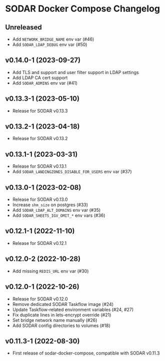 # SODAR Docker Compose Changelog

## Unreleased

- Add `NETWORK_BRIDGE_NAME` env var (#46)
- Add `SODAR_LDAP_DEBUG` env var (#50)


## v0.14.0-1 (2023-09-27)

- Add TLS and support and user filter support in LDAP settings
- Add LDAP CA cert support
- Add `SODAR_ADMINS` env var (#41)


## v0.13.3-1 (2023-05-10)

- Release for SODAR v0.13.3


## v0.13.2-1 (2023-04-18)

- Release for SODAR v0.13.2


## v0.13.1-1 (2023-03-31)

- Release for SODAR v0.13.1
- Add `SODAR_LANDINGZONES_DISABLE_FOR_USERS` env var (#37)


## v0.13.0-1 (2023-02-08)

- Release for SODAR v0.13.0
- Increase `shm_size` on postgres (#33)
- Add `SODAR_LDAP_ALT_DOMAINS` env var (#35)
- Add `SODAR_SHEETS_IGV_OMIT_*` env vars (#36)


## v0.12.1-1 (2022-11-10)

- Release for SODAR v0.12.1


## v0.12.0-2 (2022-10-28)

- Add missing `REDIS_URL` env var (#30)


## v0.12.0-1 (2022-10-26)

- Release for SODAR v0.12.0
- Remove dedicated SODAR Taskflow image (#24)
- Update Taskflow-related environment variables (#24, #27)
- Fix duplicate lines in lets-encrypt override (#21)
- Set bridge network name manually (#26)
- Add SODAR config directories to volumes (#18)


## v0.11.3-1 (2022-08-30)

- First release of sodar-docker-compose, compatible with SODAR v0.11.3
